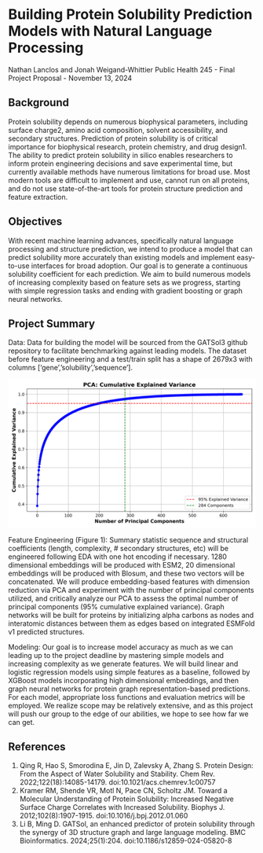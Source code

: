 # Building Protein Solubility Prediction Models with Natural Language Processing
Nathan Lanclos and Jonah Weigand-Whittier
Public Health 245 - Final Project Proposal - November 13, 2024

## Background
Protein solubility depends on numerous biophysical parameters, including surface charge2, amino acid composition, solvent accessibility, and secondary structures. Prediction of protein solubility is of critical importance for biophysical research, protein chemistry, and drug design1. The ability to predict protein solubility in silico enables researchers to inform protein engineering decisions and save experimental time, but currently available methods have numerous limitations for broad use. Most modern tools are difficult to implement and use, cannot run on all proteins, and do not use state-of-the-art tools for protein structure prediction and feature extraction.

## Objectives
With recent machine learning advances, specifically natural language processing and structure prediction, we intend to produce a model that can predict solubility more accurately than existing models and implement easy-to-use interfaces for broad adoption. Our goal is to generate a continuous solubility coefficient for each prediction. We aim to build numerous models of increasing complexity based on feature sets as we progress, starting with simple regression tasks and ending with gradient boosting or graph neural networks. 

## Project Summary
Data: Data for building the model will be sourced from the GATSol3 github repository to facilitate benchmarking against leading models. The dataset before feature engineering and a test/train split has a shape of 2679x3 with columns [‘gene’,’solubility’,’sequence’]. 

![PCA](Figures/pca.png)

Feature Engineering (Figure 1): Summary statistic sequence and structural coefficients (length, complexity, # secondary structures, etc) will be engineered following EDA with one hot encoding if necessary. 1280 dimensional embeddings will be produced with ESM2, 20 dimensional embeddings will be produced with Blosum, and these two vectors will be concatenated. We will produce embedding-based features with dimension reduction via PCA and experiment with the number of principal components utilized, and critically analyze our PCA to assess the optimal number of principal components (95% cumulative explained variance). Graph networks will be built for proteins by initializing alpha carbons as nodes and interatomic distances between them as edges based on integrated ESMFold v1 predicted structures. 

Modeling: Our goal is to increase model accuracy as much as we can leading up to the project deadline by mastering simple models and increasing complexity as we generate features. We will build linear and logistic regression models using simple features as a baseline, followed by XGBoost models incorporating high dimensional embeddings, and then graph neural networks for protein graph representation-based predictions. For each model, appropriate loss functions and evaluation metrics will be employed. We realize scope may be relatively extensive, and as this project will push our group to the edge of our abilities, we hope to see how far we can get. 

## References 
1.	Qing R, Hao S, Smorodina E, Jin D, Zalevsky A, Zhang S. Protein Design: From the Aspect of Water Solubility and Stability. Chem Rev. 2022;122(18):14085-14179. doi:10.1021/acs.chemrev.1c00757
2.	Kramer RM, Shende VR, Motl N, Pace CN, Scholtz JM. Toward a Molecular Understanding of Protein Solubility: Increased Negative Surface Charge Correlates with Increased Solubility. Biophys J. 2012;102(8):1907-1915. doi:10.1016/j.bpj.2012.01.060
3.	Li B, Ming D. GATSol, an enhanced predictor of protein solubility through the synergy of 3D structure graph and large language modeling. BMC Bioinformatics. 2024;25(1):204. doi:10.1186/s12859-024-05820-8
